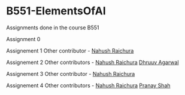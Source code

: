# B551-ElementsOfAI
Assignments done in the course B551 

Assignment 0 

Assignement 1 
Other contributor - [Nahush Raichura](https://github.com/nahushr)

Assignement 2 
Other contributors - [Nahush Raichura](https://github.com/nahushr) [Dhruuv Agarwal](https://github.com/Dhr11)

Assignement 3 
Other contributor - [Nahush Raichura](https://github.com/nahushr)

Assignement 4 
Other contributors - [Nahush Raichura](https://github.com/nahushr) [Pranay Shah](https://www.linkedin.com/in/pranay-shah-823a6069/)
